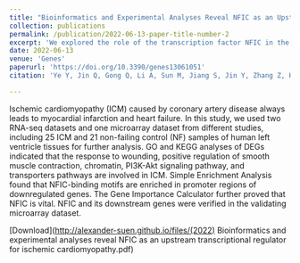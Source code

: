 ```yaml
---
title: "Bioinformatics and Experimental Analyses Reveal NFIC as an Upstream Transcriptional Regulator for Ischemic Cardiomyopathy"
collection: publications
permalink: /publication/2022-06-13-paper-title-number-2
excerpt: 'We explored the role of the transcription factor NFIC in the regulation of ischemic cardiomyopathy, a condition characterized by impaired heart function due to inadequate blood supply.'
date: 2022-06-13
venue: 'Genes'
paperurl: 'https://doi.org/10.3390/genes13061051'
citation: 'Ye Y, Jin Q, Gong Q, Li A, Sun M, Jiang S, Jin Y, Zhang Z, He J, Zhuang L. Bioinformatics and experimental analyses reveal NFIC as an upstream transcriptional regulator for ischemic cardiomyopathy. Genes. 2022 Jun 13;13(6):1051.'

---
```

<!-- Ye Y, Jin Q, Gong Q, Li A, Sun M, Jiang S, Jin Y, Zhang Z, He J, Zhuang L. Bioinformatics and experimental analyses reveal NFIC as an upstream transcriptional regulator for ischemic cardiomyopathy. Genes. 2022 Jun 13;13(6):1051. -->

Ischemic cardiomyopathy (ICM) caused by coronary artery disease always leads to myocardial infarction and heart failure. In this study, we used two RNA-seq datasets and one microarray dataset from different studies, including 25 ICM and 21 non-failing control (NF) samples of human left ventricle tissues for further analysis. GO and KEGG analyses of DEGs indicated that the response to wounding, positive regulation of smooth muscle contraction, chromatin, PI3K-Akt signaling pathway, and transporters pathways are involved in ICM. Simple Enrichment Analysis found that NFIC-binding motifs are enriched in promoter regions of downregulated genes. The Gene Importance Calculator further proved that NFIC is vital. NFIC and its downstream genes were verified in the validating microarray dataset. 

[Download](http://alexander-suen.github.io/files/(2022) Bioinformatics and experimental analyses reveal NFIC as an upstream transcriptional regulator for ischemic cardiomyopathy.pdf)

